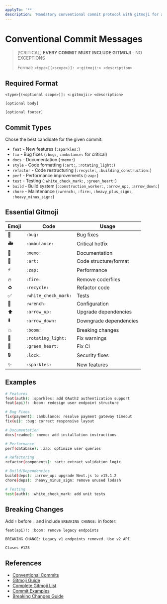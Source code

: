 ```yaml
---
applyTo: '**'
description: 'Mandatory conventional commit protocol with gitmoji for all commit messages.'
---
```


# Conventional Commit Messages

> [!CRITICAL]
> **EVERY COMMIT MUST INCLUDE GITMOJI** - NO EXCEPTIONS
>
> Format: `<type>[(<scope>)]: <:gitmoji:> <description>`

## Required Format

```
<type>[(<optional scope>)]: <:gitmoji:> <description>

[optional body]

[optional footer]
```

## Commit Types

Chose the best candidate for the given commit:

- `feat` - New features (`:sparkles:`)
- `fix` - Bug fixes (`:bug:`, `:ambulance:` for critical)
- `docs` - Documentation (`:memo:`)
- `style` - Code formatting (`:art:`, `:rotating_light:`)
- `refactor` - Code restructuring (`:recycle:`, `:building_construction:`)
- `perf` - Performance improvements (`:zap:`)
- `test` - Testing (`:white_check_mark:`, `:green_heart:`)
- `build` - Build system (`:construction_worker:`, `:arrow_up:`, `:arrow_down:`)
- `chore` - Maintenance (`:wrench:`, `:fire:`, `:heavy_plus_sign:`, `:heavy_minus_sign:`)

## Essential Gitmoji

| Emoji | Code                 | Usage                  |
| ----- | -------------------- | ---------------------- |
| 🐛    | `:bug:`              | Bug fixes              |
| 🚑    | `:ambulance:`        | Critical hotfix        |
| 📝    | `:memo:`             | Documentation          |
| 🎨    | `:art:`              | Code structure/format  |
| ⚡    | `:zap:`              | Performance            |
| 🔥    | `:fire:`             | Remove code/files      |
| ♻️    | `:recycle:`          | Refactor code          |
| ✅    | `:white_check_mark:` | Tests                  |
| 🔧    | `:wrench:`           | Configuration          |
| ⬆️    | `:arrow_up:`         | Upgrade dependencies   |
| ⬇️    | `:arrow_down:`       | Downgrade dependencies |
| 💥    | `:boom:`             | Breaking changes       |
| 🚨    | `:rotating_light:`   | Fix warnings           |
| 💚    | `:green_heart:`      | Fix CI                 |
| 🔒    | `:lock:`             | Security fixes         |
| ✨    | `:sparkles:`         | New features           |

## Examples

```bash
# Features
feat(auth): :sparkles: add OAuth2 authentication support
feat(api)!: :boom: redesign user endpoint structure

# Bug Fixes
fix(payment): :ambulance: resolve payment gateway timeout
fix(ui): :bug: correct responsive layout

# Documentation
docs(readme): :memo: add installation instructions

# Performance
perf(database): :zap: optimize user queries

# Refactoring
refactor(components): :art: extract validation logic

# Build/Dependencies
build(deps): :arrow_up: upgrade Next.js to v15.1.2
chore(deps): :heavy_minus_sign: remove unused lodash

# Testing
test(auth): :white_check_mark: add unit tests
```

## Breaking Changes

Add `!` before `:` and include `BREAKING CHANGE:` in footer:

```
feat(api)!: :boom: remove legacy endpoints

BREAKING CHANGE: Legacy v1 endpoints removed. Use v2 API.

Closes #123
```

## References

- [Conventional Commits](https://www.conventionalcommits.org/)
- [Gitmoji Guide](https://gitmoji.dev/)
- [Complete Gitmoji List](../prompts/gitmoji-complete-list.prompt.md)
- [Commit Examples](../prompts/commit-examples.prompt.md)
- [Breaking Changes Guide](../prompts/breaking-changes.prompt.md)
